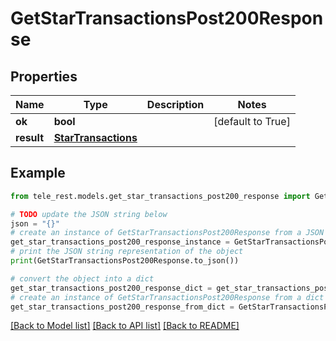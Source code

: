 # GetStarTransactionsPost200Response


## Properties

Name | Type | Description | Notes
------------ | ------------- | ------------- | -------------
**ok** | **bool** |  | [default to True]
**result** | [**StarTransactions**](StarTransactions.md) |  | 

## Example

```python
from tele_rest.models.get_star_transactions_post200_response import GetStarTransactionsPost200Response

# TODO update the JSON string below
json = "{}"
# create an instance of GetStarTransactionsPost200Response from a JSON string
get_star_transactions_post200_response_instance = GetStarTransactionsPost200Response.from_json(json)
# print the JSON string representation of the object
print(GetStarTransactionsPost200Response.to_json())

# convert the object into a dict
get_star_transactions_post200_response_dict = get_star_transactions_post200_response_instance.to_dict()
# create an instance of GetStarTransactionsPost200Response from a dict
get_star_transactions_post200_response_from_dict = GetStarTransactionsPost200Response.from_dict(get_star_transactions_post200_response_dict)
```
[[Back to Model list]](../README.md#documentation-for-models) [[Back to API list]](../README.md#documentation-for-api-endpoints) [[Back to README]](../README.md)


